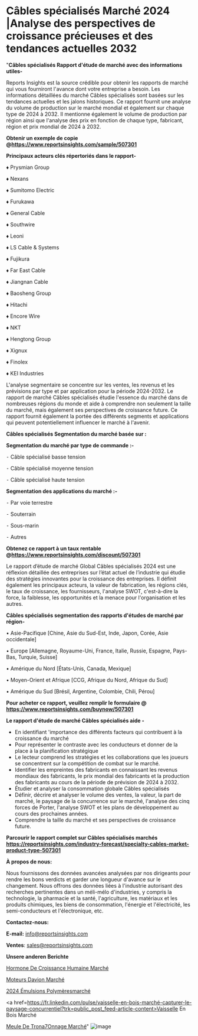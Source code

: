 # Câbles spécialisés Marché 2024 |Analyse des perspectives de croissance précieuses et des tendances actuelles 2032

"<strong>Câbles spécialisés Rapport d'étude de marché avec des informations utiles-</strong>

Reports Insights est la source crédible pour obtenir les rapports de marché qui vous fourniront l'avance dont votre entreprise a besoin. Les informations détaillées du marché Câbles spécialisés sont basées sur les tendances actuelles et les jalons historiques. Ce rapport fournit une analyse du volume de production sur le marché mondial et également sur chaque type de 2024 à 2032. Il mentionne également le volume de production par région ainsi que l'analyse des prix en fonction de chaque type, fabricant, région et prix mondial de 2024 à 2032.

<strong><b>Obtenir un exemple de copie @</b></strong><a href=https://www.reportsinsights.com/sample/507301><strong><b>https://www.reportsinsights.com/sample/507301</b></strong></a>

<b>Principaux acteurs clés répertoriés dans le rapport-</b>

<b> </b>♦ Prysmian Group

♦ Nexans

♦ Sumitomo Electric

♦ Furukawa

♦ General Cable

♦ Southwire

♦ Leoni

♦ LS Cable & Systems

♦ Fujikura

♦ Far East Cable

♦ Jiangnan Cable

♦ Baosheng Group

♦ Hitachi

♦ Encore Wire

♦ NKT

♦ Hengtong Group

♦ Xignux

♦ Finolex

♦ KEI Industries

L'analyse segmentaire se concentre sur les ventes, les revenus et les prévisions par type et par application pour la période 2024-2032. Le rapport de marché Câbles spécialisés étudie l'essence du marché dans de nombreuses régions du monde et aide à comprendre non seulement la taille du marché, mais également ses perspectives de croissance future. Ce rapport fournit également la portée des différents segments et applications qui peuvent potentiellement influencer le marché à l'avenir.

<strong>Câbles spécialisés Segmentation du marché basée sur :</strong>

<strong>Segmentation du marché par type de commande :-</strong>

⁃ Câble spécialisé basse tension

⁃ Câble spécialisé moyenne tension

⁃ Câble spécialisé haute tension

<strong>Segmentation des applications du marché :-</strong>

⁃ Par voie terrestre

⁃ Souterrain

⁃ Sous-marin

⁃ Autres

<strong><b>Obtenez ce rapport à un taux rentable @</b></strong><a href=https://www.reportsinsights.com/discount/507301><strong><b>https://www.reportsinsights.com/discount/507301</b></strong></a>

Le rapport d’étude de marché Global Câbles spécialisés 2024 est une réflexion détaillée des entreprises sur l’état actuel de l’industrie qui étudie des stratégies innovantes pour la croissance des entreprises. Il définit également les principaux acteurs, la valeur de fabrication, les régions clés, le taux de croissance, les fournisseurs, l'analyse SWOT, c'est-à-dire la force, la faiblesse, les opportunités et la menace pour l'organisation et les autres.

<strong>Câbles spécialisés segmentation des rapports d'études de marché par région-</strong>

• Asie-Pacifique [Chine, Asie du Sud-Est, Inde, Japon, Corée, Asie occidentale]

• Europe [Allemagne, Royaume-Uni, France, Italie, Russie, Espagne, Pays-Bas, Turquie, Suisse]

• Amérique du Nord [États-Unis, Canada, Mexique]

• Moyen-Orient et Afrique [CCG, Afrique du Nord, Afrique du Sud]

• Amérique du Sud [Brésil, Argentine, Colombie, Chili, Pérou]

<strong>Pour acheter ce rapport, veuillez remplir le formulaire @   <a href=https://www.reportsinsights.com/buynow/507301>https://www.reportsinsights.com/buynow/507301</a></strong>

<strong>Le rapport d'étude de marché Câbles spécialisés aide -</strong>
<ul>
  <li>En identifiant 'importance des différents facteurs qui contribuent à la croissance du marché</li>
  <li>Pour représenter le contraste avec les conducteurs et donner de la place à la planification stratégique</li>
  <li>Le lecteur comprend les stratégies et les collaborations que les joueurs se concentrent sur la compétition de combat sur le marché.</li>
  <li>Identifier les empreintes des fabricants en connaissant les revenus mondiaux des fabricants, le prix mondial des fabricants et la production des fabricants au cours de la période de prévision de 2024 à 2032.</li>
  <li>Étudier et analyser la consommation globale Câbles spécialisés</li>
  <li>Définir, décrire et analyser le volume des ventes, la valeur, la part de marché, le paysage de la concurrence sur le marché, l'analyse des cinq forces de Porter, l'analyse SWOT et les plans de développement au cours des prochaines années.</li>
  <li>Comprendre la taille du marché et ses perspectives de croissance future.</li>
</ul>

<strong>Parcourir le rapport complet sur Câbles spécialisés marchés <a href=https://reportsinsights.com/industry-forecast/specialty-cables-market-product-type-507301>https://reportsinsights.com/industry-forecast/specialty-cables-market-product-type-507301</a></strong>

<strong>À propos de nous:</strong>

Nous fournissons des données avancées analysées par nos dirigeants pour rendre les bons verdicts et garder une longueur d'avance sur le changement. Nous offrons des données liées à l'industrie autorisant des recherches pertinentes dans un méli-mélo d'industries, y compris la technologie, la pharmacie et la santé, l'agriculture, les matériaux et les produits chimiques, les biens de consommation, l'énergie et l'électricité, les semi-conducteurs et l'électronique, etc.

<strong>Contactez-nous:</strong>

<strong>E-mail:</strong> <a href=mailto:info@reportsinsights.com>info@reportsinsights.com</a>

<strong>Ventes</strong>: <a href=mailto:sales@reportsinsights.com>sales@reportsinsights.com</a>

<strong>Unsere anderen Berichte</strong>

<a href=https://www.linkedin.com/pulse/hormone-de-croissance-humaine-march%C3%A9-valorisation-7y8hf/>Hormone De Croissance Humaine Marché</a>

<a href=https://www.linkedin.com/pulse/moteurs-davion-march%C3%A9-part-et-croissance-mondiale-nkqvc/>Moteurs Davion Marché</a>

<a href=https://www.linkedin.com/pulse/2024-émulsions-polymèresmarché-basé-sur-le-type-hfjzc/>2024 Émulsions Polymèresmarché</a>

<a href=https://fr.linkedin.com/pulse/vaisselle-en-bois-marché-capturer-le-paysage-concurrentiel?trk=public_post_feed-article-content>Vaisselle En Bois Marché</a>

<a href=https://www.linkedin.com/pulse/meule-de-tron%C3%A7onnage-march%C3%A9-tendance-et-rpfnf/>Meule De Trona7Onnage Marché</a>"
![image](https://github.com/daminid12/RItrends/assets/158430485/bbf49703-b9d4-448d-a473-ff1472b70b8d)
